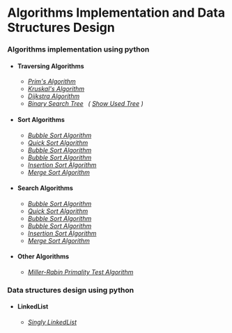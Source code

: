 # Algorithms Implementation and Data Structures Design

### Algorithms implementation using python

<ul>
    <li><h4>Traversing Algorithms</h4>
    <ul>
      <li><i><a href = "https://github.com/kavindu-mane/Algorithms_implementation/blob/main/traversing%20algorithms/prims_algorithm.py" alt = "kavindu-mane">Prim's Algorithm</a></i></li>
      <li><i><a href = "https://github.com/kavindu-mane/Algorithms_implementation/blob/main/traversing%20algorithms/kruskals_algorithm.py" alt = "kavindu-mane">Kruskal's Algorithm</a></i></li>
      <li><i><a href = "https://github.com/kavindu-mane/Algorithms_implementation/blob/main/traversing%20algorithms/dijkstra_algorithm.py" alt = "kavindu-mane">Dijkstra Algorithm</a></i></li>
      <li><i><a href = "https://github.com/kavindu-mane/Algorithms_implementation/blob/main/traversing%20algorithms/binary_search_tree.py" alt = "kavindu-mane">Binary Search Tree</a> &ensp;( <a href ="https://github.com/kavindu-mane/Algorithms_implementation/blob/main/tree.png">Show Used Tree</a> )</i></li>
    </ul>
    </li>   
    <li><h4>Sort Algorithms</h4>
    <ul>
      <li><i><a href = "https://github.com/kavindu-mane/Algorithms_implementation/blob/main/sort%20algorithms/bubble_search.py" alt = "kavindu-mane">Bubble Sort Algorithm</a></i></li>
      <li><i><a href = "" alt = "kavindu-mane">Quick Sort Algorithm</a></i></li>
      <li><i><a href = "" alt = "kavindu-mane">Bubble Sort Algorithm</a></i></li>
      <li><i><a href = "" alt = "kavindu-mane">Bubble Sort Algorithm</a></i></li>
      <li><i><a href = "" alt = "kavindu-mane">Insertion Sort Algorithm</a></i></li>
      <li><i><a href = "" alt = "kavindu-mane">Merge Sort Algorithm</a></i></li>
    </ul>
    </li>
    <li><h4>Search Algorithms</h4>
    <ul>
      <li><i><a href = "https://github.com/kavindu-mane/Algorithms_implementation/blob/main/sort%20algorithms/bubble_search.py" alt = "kavindu-mane">Bubble Sort Algorithm</a></i></li>
      <li><i><a href = "" alt = "kavindu-mane">Quick Sort Algorithm</a></i></li>
      <li><i><a href = "" alt = "kavindu-mane">Bubble Sort Algorithm</a></i></li>
      <li><i><a href = "" alt = "kavindu-mane">Bubble Sort Algorithm</a></i></li>
      <li><i><a href = "" alt = "kavindu-mane">Insertion Sort Algorithm</a></i></li>
      <li><i><a href = "" alt = "kavindu-mane">Merge Sort Algorithm</a></i></li>
    </ul>
    </li>
    <li><h4>Other Algorithms</h4>
    <ul>
      <li><i><a href = "https://github.com/kavindu-mane/Algorithms_implementation/blob/main/other%20algorithms/miller_rabin_primality.py" alt = "kavindu-mane">Miller-Rabin Primality Test Algorithm</a></i></li>
    </ul>
    </li>
</ul>
   
### Data structures design using python

<ul>
    <li><h4>LinkedList</h4>
        <ul>
          <li><i><a href = "https://github.com/kavindu-mane/Algorithms_implementation/blob/main/data%20structures/linked_list.py" alt = "kavindu-mane">Singly LinkedList</a></i></li>
        </ul>
    </li>
</ul>
